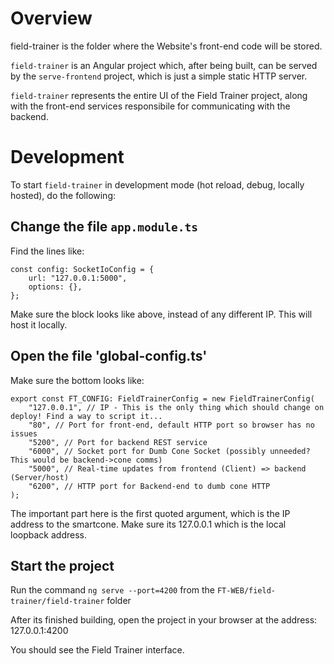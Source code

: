 # Overview

field-trainer is the folder where the Website's front-end code will be stored.

`field-trainer` is an Angular project which, after being built, can be served by the `serve-frontend` project, which is just a simple static HTTP server.

`field-trainer` represents the entire UI of the Field Trainer project, along with the front-end services responsibile for communicating with the backend.

# Development

To start `field-trainer` in development mode (hot reload, debug, locally hosted), do the following:

## Change the file `app.module.ts`

Find the lines like:

```
const config: SocketIoConfig = {
    url: "127.0.0.1:5000",
    options: {},
};
```

Make sure the block looks like above, instead of any different IP. This will host it locally.

## Open the file 'global-config.ts'

Make sure the bottom looks like:

```
export const FT_CONFIG: FieldTrainerConfig = new FieldTrainerConfig(
    "127.0.0.1", // IP - This is the only thing which should change on deploy! Find a way to script it...
    "80", // Port for front-end, default HTTP port so browser has no issues
    "5200", // Port for backend REST service
    "6000", // Socket port for Dumb Cone Socket (possibly unneeded? This would be backend->cone comms)
    "5000", // Real-time updates from frontend (Client) => backend (Server/host)
    "6200", // HTTP port for Backend-end to dumb cone HTTP
);
```

The important part here is the first quoted argument, which is the IP address to the smartcone. Make sure its 127.0.0.1 which is the local loopback address.

## Start the project

Run the command `ng serve --port=4200` from the `FT-WEB/field-trainer/field-trainer` folder

After its finished building, open the project in your browser at the address: 127.0.0.1:4200

You should see the Field Trainer interface.
